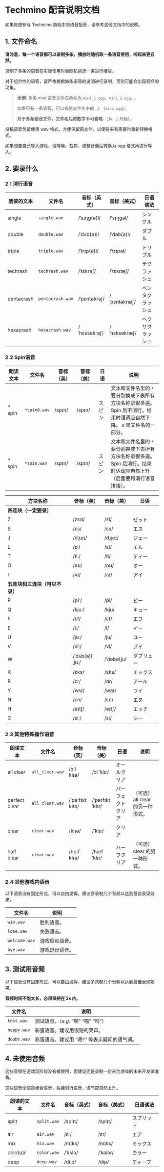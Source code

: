 # Techmino 配音说明文档

如果你想参与 Techmino 游戏中的语音配音，请参考这份文档中的说明。




## 1. 文件命名

__请注意，每一个语音都可以录制多条，播放时随机取一条语音使用，听起来更自然。__

录制了多条的语音在实际使用时会随机挑选一条进行播放。

对于组合性的语音，请严格根据每条语音的说明进行录制，否则可能会出现奇怪的现象。



> __示例__: 多条 mini 语音文件应命名为 `mini_1.ogg`，`mini_2.ogg`…。
>
> 如果只有一条语音，可以省略文件名中的 `_1` （`mini.ogg`）。
>
> __对于多条语音文件，文件名后的数字不可省略__ （从 `_1` 开始）。



投稿语音包请使用 wav 格式，方便保留原文件，以便将来有需要时重新转换格式。

如果想要自己导入游戏，请降噪，裁剪，调整音量后转换为 ogg 格式再进行导入。



## 2. 要录什么



### 2.1 消行语音

| 朗读的文本 | 文件名 | 音标（英式） | 音标（美式） | 日语读法 |
| ---------- | ----------------------- | -------------- | -------------- | ---------------- |
| single     | `single.wav`     | /ˈsɪŋɡ(ə)l/    | /ˈsɪŋɡəl/      | シングル         |
| double     | `double.wav`     | /ˈdʌb(ə)l/     | /ˈdəb(ə)l/     | ダブル           |
| triple     | `triple.wav`     | /ˈtrɪp(ə)l/    | /ˈtrɪpəl/      | トリプル         |
| techrash   | `techrash.wav`   | /ˈtɛkraʃ/      | /ˈtɛkræʃ/      | テクラッシュ     |
| pentacrash | `pentacrash.wav` | /ˈpɛntəkraʃ/   | /ˈpɛntəkræʃ/   | ペンタクラッシュ |
| hexacrash  | `hexacrash.wav`  | /ˈhɛksəkraʃ/   | /ˈhɛksəkræʃ/   | ヘクサクラッシュ |



### 2.2 Spin语音

| 朗读文本 | 文件名 | 音标（英） | 音标（美） | 日语 | 说明 |
| ------  | ----- | ------- | ------- | --- | ---- |
| * spin     | `*spin0.wav` | /spɪn/   | /spɪn/   | スピン | 文本和文件名里的 `*` 要分别换成下表所有方块名称录很多遍。<br>Spin 后不消行。结束时语调应自然下降。 `0` 是文件名的一部分。|
| * spin     | `*spin.wav`  | /spɪn/   | /spɪn/   | スピン | 文本和文件名里的 `*` 要分别换成下表所有方块名称录很多遍。<br>Spin 后消行。结束时语调应自然上升（后面要和消行语音拼接）。

| 方块名称 | 音标（英） | 音标（美） | 日语 |
| ------- | ------- | ------- | ---- |
| __四连块（一定要录）__ ||||
| Z | /zɛd/          | /zi/           | ゼット   |
| S | /ɛs/           | /ɛs/           | エス     |
| J | /dʒeɪ/         | /dʒeɪ/         | ジェー   |
| L | /ɛl/           | /ɛl/           | エル     |
| T | /tiː/          | /ti/           | ティー   |
| O | /əʊ/           | /oʊ/           | オー     |
| I | /ʌɪ/           | /aɪ/           | アイ     |
| __五连块和三连块（可以不录）__ ||||
| P | /piː/          | /pi/           | ピー       |
| Q | /kjuː/         | /kju/          | キュー     |
| F | /ɛf/           | /ɛf/           | エフ       |
| E | /iː/           | /i/            | イー       |
| U | /juː/          | /ju/           | ユー       |
| V | /viː/          | /vi/           | ブイ       |
| W | /ˈdʌb(ə)lˌjuː/ | /ˈdəbəlˌju/    | ダブリュー |
| X | /ɛks/          | /ɛks/          | エックス   |
| R | /ɑː/           | /ɑr/           | アール     |
| Y | /wʌɪ/          | /waɪ/          | ワイ       |
| N | /ɛn/           | /ɛn/           | エヌ       |
| H | /eɪtʃ/         | /eɪtʃ/         | エッチ     |
| C | /siː/          | /si/           | シー     |



### 2.3 其他特殊操作语音

| 朗读文本 | 文件名 | 音标（英） | 音标（美） | 日语 | 说明 |
| ------------- | ---------------------- | --------------- | ---------------- | ------------------ | ----------------------------- |
| all clear     | `all_clear.wav` | /ɔːl klɪə/      | /ɔl ˈklɪr/       | オールクリア       |                               |
| perfect clear | `all_clear.wav` | /ˈpəːfɪkt klɪə/ | /ˈpərfɪkt ˈklɪr/ | パーフェクトクリア | （可选）all clear 的另一种形式。|
| clear         | `clear.wav`     | /klɪə/          | /ˈklɪr/          | クリア             |                               |
| half clear    | `clear.wav`     | /hɑːf klɪə/     | /hæf ˈklɪr/      | ハーフクリア       | （可选）clear 的另一种形式。    |



### 2.4 其他游戏内语音

以下语音没有固定形式，可以自由发挥。建议多录制几个音频以达到最佳表现效果。

| 文件名 | 说明 |
| -------------------- | ------------- |
| `win.wav`     | 胜利语音。    |
| `lose.wav`    | 失败语音。    |
| `welcome.wav` | 游戏启动语音。|
| `bye.wav`     | 游戏退出语音。|



## 3. 测试用音频

以下语音没有固定形式，可以自由发挥，建议多录制几个音频以达到最佳表现效果。

__音频时间不能太长，必须保持在 2s 内。__

| 文件名 | 说明 |
| ------------------ | ------------------------------------------ |
| `test.wav`  | 测试语音。（_e.g._ “啊” “喵” “呜”）          |
| `happy.wav` | 彩蛋语音。建议用很短的笑声。               |
| `doubt.wav` | 彩蛋语音。建议用 “嗯?” 等表示疑问的语气词。|



## 4. 未使用音频

这些音频在游戏现阶段没有被使用，但建议还是录制一份来为游戏的未来开发做准备。

这些语音全部是组合语音，后接消行语音，语气应自然上升。

| 朗读的文本 | 文件名 | 音标（英式） | 音标（美式） | 日语读法 |
| ---------- | ------------------ | -------------- | -------------- | ---------- |
| split      | `split.wav` | /splɪt/        | /splɪt/        | スプリット |
| air        | `air.wav`   | /ɛː/           | /ɛr/           | エア       |
| mix        | `mix.wav`   | /mɪks/         | /mɪks/         | ミックス   |
| colo(u)r   | `color.wav` | /ˈkʌlə/        | /ˈkələr/       | カラー     |
| deep       | `deep.wav`  | /diːp/         | /dip/          | ディープ   |